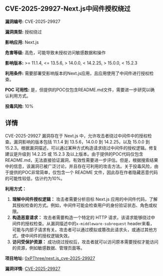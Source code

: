 ## CVE-2025-29927-Next.js中间件授权绕过

**漏洞编号:** CVE-2025-29927

**漏洞类型:** 授权绕过

**影响应用:** Next.js

**危害等级:** 高危，可能导致未授权访问敏感数据和操作

**影响版本:** >= 11.1.4, <= 13.5.6, > 14.0.0, < 14.2.25, > 15.0.0, < 15.2.3

**利用条件:** 需要部署受影响版本的Next.js应用，且应用使用了中间件进行授权检查。

**POC 可用性:** 是，但提供的POC仅包含README.md文件，需要进一步研究以确认利用方式。

**投毒风险:** 10%

## 详情

CVE-2025-29927 漏洞存在于 Next.js 中，允许攻击者绕过中间件中的授权检查。漏洞影响的版本包括 11.1.4 到 13.5.6，14.0.0 到 14.2.25，以及 15.0.0 到 15.2.3。根据漏洞描述，可以通过某种方式构造请求绕过中间件的授权逻辑。修复建议是升级到 14.2.25 或 15.2.3 及以上版本。由于提供的POC代码仅包含README.md，无法直接验证漏洞，有效性需要进一步评估。但是，根据搜索结果中的信息，该漏洞已被广泛讨论，并且存在可利用的攻击方法。关于投毒风险，由于提供的POC非常简单，仅包含一个 README 文件，因此存在作者隐藏恶意代码的可能性较低，估计约为10%。

**利用方式：**

1.  **理解中间件授权逻辑：** 攻击者需要分析目标 Next.js 应用的中间件代码，了解其授权检查的方式。例如，中间件可能会检查用户的身份验证状态、角色或权限。
2.  **构造恶意请求：** 攻击者需要构造一个特定的 HTTP 请求，该请求能够绕过中间件的授权检查。从漏洞描述中的`x-middleware-subrequest` header来看，可能与内部子请求有关。攻击者可以通过模拟或篡改此请求头，或通过其他方式，使中间件的授权逻辑失效。
3.  **访问受保护资源：** 成功绕过授权后，攻击者就可以访问原本需要授权才能访问的资源，例如敏感数据、管理页面等。

**项目地址:** [0xPThree/next.js_cve-2025-29927](https://github.com/0xPThree/next.js_cve-2025-29927)

**漏洞详情:** [CVE-2025-29927](https://nvd.nist.gov/vuln/detail/CVE-2025-29927)
